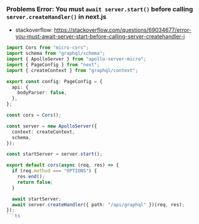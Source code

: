 ### Problems Error: You must `await server.start()` before calling `server.createHandler()` in next.js
- stackoverflow: https://stackoverflow.com/questions/69034677/error-you-must-await-server-start-before-calling-server-createhandler-i

```ts
import Cors from "micro-cors";
import schema from "graphql/schema";
import { ApolloServer } from "apollo-server-micro";
import { PageConfig } from "next";
import { createContext } from "graphql/context";

export const config: PageConfig = {
  api: {
    bodyParser: false,
  },
};

const cors = Cors();

const server = new ApolloServer({
  context: createContext,
  schema,
});

const startServer = server.start();

export default cors(async (req, res) => {
  if (req.method === "OPTIONS") {
    res.end();
    return false;
  }

  await startServer;
  await server.createHandler({ path: "/api/graphql" })(req, res);
});
```ts